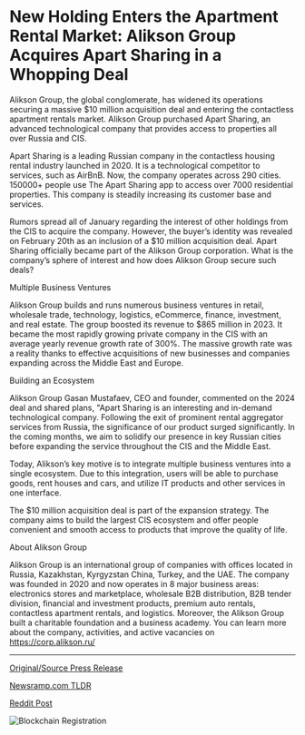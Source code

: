 # New Holding Enters the Apartment Rental Market: Alikson Group Acquires Apart Sharing in a Whopping Deal

Alikson Group, the global conglomerate, has widened its operations securing a massive $10 million acquisition deal and entering the contactless apartment rentals market. Alikson Group purchased Apart Sharing, an advanced technological company that provides access to properties all over Russia and CIS.

Apart Sharing is a leading Russian company in the contactless housing rental industry launched in 2020. It is a technological competitor to services, such as AirBnB. Now, the company operates across 290 cities. 150000+ people use The Apart Sharing app to access over 7000 residential properties. This company is steadily increasing its customer base and services.

Rumors spread all of January regarding the interest of other holdings from the CIS to acquire the company. However, the buyer’s identity was revealed on February 20th as an inclusion of a $10 million acquisition deal. Apart Sharing officially became part of the Alikson Group corporation. What is the company’s sphere of interest and how does Alikson Group secure such deals?

Multiple Business Ventures

Alikson Group builds and runs numerous business ventures in retail, wholesale trade, technology, logistics, eCommerce, finance, investment, and real estate. The group boosted its revenue to $865 million in 2023. It became the most rapidly growing private company in the CIS with an average yearly revenue growth rate of 300%. The massive growth rate was a reality thanks to effective acquisitions of new businesses and companies expanding across the Middle East and Europe.

Building an Ecosystem

Alikson Group Gasan Mustafaev, CEO and founder, commented on the 2024 deal and shared plans, "Apart Sharing is an interesting and in-demand technological company. Following the exit of prominent rental aggregator services from Russia, the significance of our product surged significantly. In the coming months, we aim to solidify our presence in key Russian cities before expanding the service throughout the CIS and the Middle East.

Today, Alikson’s key motive is to integrate multiple business ventures into a single ecosystem. Due to this integration, users will be able to purchase goods, rent houses and cars, and utilize IT products and other services in one interface.

The $10 million acquisition deal is part of the expansion strategy. The company aims to build the largest CIS ecosystem and offer people convenient and smooth access to products that improve the quality of life.

About Alikson Group

Alikson Group is an international group of companies with offices located in Russia, Kazakhstan, Kyrgyzstan China, Turkey, and the UAE. The company was founded in 2020 and now operates in 8 major business areas: electronics stores and marketplace, wholesale B2B distribution, B2B tender division, financial and investment products, premium auto rentals, contactless apartment rentals, and logistics. Moreover, the Alikson Group built a charitable foundation and a business academy. You can learn more about the company, activities, and active vacancies on https://corp.alikson.ru/ 

---

[Original/Source Press Release](https://blockchainwire.io/press-release/new-holding-enters-the-apartment-rental-market-alikson-group-acquires-apart-sharing-in-a-whopping-deal)
                    

[Newsramp.com TLDR](None) 



[Reddit Post](https://www.reddit.com/r/RealEstate_NewsRamp/comments/1bnb35j/alikson_group_acquires_apart_sharing_expands_into/) 



![Blockchain Registration](https://cdn.newsramp.app/blockchainwire/qrcode/243/25/cornBfg9.webp)